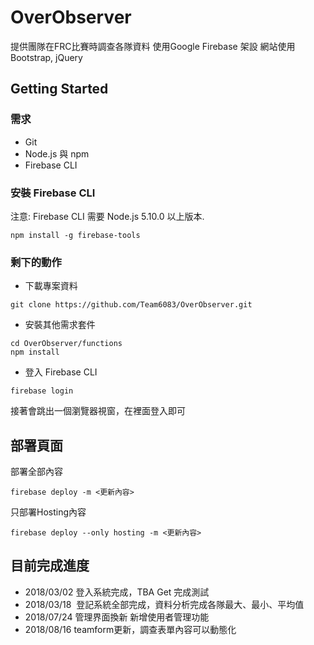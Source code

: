 # OverObserver
提供團隊在FRC比賽時調查各隊資料
使用Google Firebase 架設
網站使用 Bootstrap, jQuery

## Getting Started

### 需求

* Git
* Node.js 與 npm
* Firebase CLI

### 安裝 Firebase CLI

注意: Firebase CLI 需要 Node.js 5.10.0 以上版本.
```
npm install -g firebase-tools
```

### 剩下的動作

* 下載專案資料

```
git clone https://github.com/Team6083/OverObserver.git
```
* 安裝其他需求套件
```
cd OverObserver/functions
npm install
```
* 登入 Firebase CLI
```
firebase login
```
接著會跳出一個瀏覽器視窗，在裡面登入即可

## 部署頁面

部署全部內容
```
firebase deploy -m <更新內容>
```
只部署Hosting內容
```
firebase deploy --only hosting -m <更新內容>
```

## 目前完成進度

* 2018/03/02  登入系統完成，TBA Get 完成測試
* 2018/03/18  登記系統全部完成，資料分析完成各隊最大、最小、平均值
* 2018/07/24  管理界面換新 新增使用者管理功能
* 2018/08/16  teamform更新，調查表單內容可以動態化
